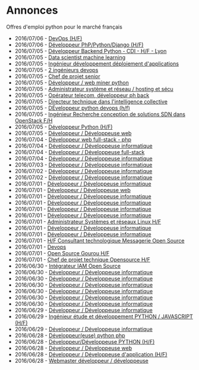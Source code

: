 # Annonces

Offres d'emploi python pour le marché français

* 2016/07/06 - [DevOps (H/F)](http://pyjobs.fr/job/2780/devops-h-f "DevOps (H/F)")
* 2016/07/06 - [Développeur PhP/Python/Django (H/F)](http://pyjobs.fr/job/2778/developpeur-php-python-django-h-f "Développeur PhP/Python/Django (H/F)")
* 2016/07/05 - [Développeur Backend Python - CDI - H/F - Lyon](http://pyjobs.fr/job/2777/developpeur-backend-python-cdi-h-f-lyon "Développeur Backend Python - CDI - H/F - Lyon")
* 2016/07/05 - [Data scientist machine learning](http://pyjobs.fr/job/2767/data-scientist-machine-learning "Data scientist machine learning")
* 2016/07/05 - [Ingénieur développement déploiement d'applications](http://pyjobs.fr/job/2770/ingenieur-developpement-deploiement-dapplications "Ingénieur développement déploiement d'applications")
* 2016/07/05 - [2 ingénieurs devops](http://pyjobs.fr/job/2769/2-ingenieurs-devops "2 ingénieurs devops")
* 2016/07/05 - [Chef de projet senior](http://pyjobs.fr/job/2768/chef-de-projet-senior "Chef de projet senior")
* 2016/07/05 - [Développeur / web miner python](http://pyjobs.fr/job/2773/developpeur-web-miner-python "Développeur / web miner python")
* 2016/07/05 - [Administrateur système et réseau / hosting et sécu](http://pyjobs.fr/job/2772/administrateur-systeme-et-reseau-hosting-et-secu "Administrateur système et réseau / hosting et sécu")
* 2016/07/05 - [Opérateur telecom, développeur ph back](http://pyjobs.fr/job/2771/operateur-telecom-developpeur-ph-back "Opérateur telecom, développeur ph back")
* 2016/07/05 - [Directeur technique dans l'intelligence collective](http://pyjobs.fr/job/2765/directeur-technique-dans-lintelligence-collective "Directeur technique dans l'intelligence collective")
* 2016/07/05 - [DÉveloppeur python devops (h/f)](http://pyjobs.fr/job/2774/developpeur-python-devops-h-f "DÉveloppeur python devops (h/f)")
* 2016/07/05 - [Ingénieur Recherche conception de solutions SDN dans OpenStack F/H](http://pyjobs.fr/job/2775/ingenieur-recherche-conception-de-solutions-sdn-dans-openstack-f-h "Ingénieur Recherche conception de solutions SDN dans OpenStack F/H")
* 2016/07/05 - [Développeur Python (H/F)](http://pyjobs.fr/job/2764/developpeur-python-h-f "Développeur Python (H/F)")
* 2016/07/05 - [Développeur / Développeuse web](http://pyjobs.fr/job/2779/developpeur-developpeuse-web "Développeur / Développeuse web")
* 2016/07/04 - [Développeur web full-stack - php](http://pyjobs.fr/job/2761/developpeur-web-full-stack-php "Développeur web full-stack - php")
* 2016/07/04 - [Développeur / Développeuse informatique](http://pyjobs.fr/job/2766/developpeur-developpeuse-informatique "Développeur / Développeuse informatique")
* 2016/07/04 - [Développeur / Développeuse full-stack](http://pyjobs.fr/job/2760/developpeur-developpeuse-full-stack "Développeur / Développeuse full-stack")
* 2016/07/04 - [Développeur / Développeuse informatique](http://pyjobs.fr/job/2763/developpeur-developpeuse-informatique "Développeur / Développeuse informatique")
* 2016/07/03 - [Développeur / Développeuse informatique](http://pyjobs.fr/job/2776/developpeur-developpeuse-informatique "Développeur / Développeuse informatique")
* 2016/07/02 - [Développeur / Développeuse informatique](http://pyjobs.fr/job/2759/developpeur-developpeuse-informatique "Développeur / Développeuse informatique")
* 2016/07/02 - [Développeur / Développeuse informatique](http://pyjobs.fr/job/2758/developpeur-developpeuse-informatique "Développeur / Développeuse informatique")
* 2016/07/01 - [Développeur / Développeuse informatique](http://pyjobs.fr/job/2755/developpeur-developpeuse-informatique "Développeur / Développeuse informatique")
* 2016/07/01 - [Développeur / Développeuse web](http://pyjobs.fr/job/2745/developpeur-developpeuse-web "Développeur / Développeuse web")
* 2016/07/01 - [Développeur / Développeuse informatique](http://pyjobs.fr/job/2748/developpeur-developpeuse-informatique "Développeur / Développeuse informatique")
* 2016/07/01 - [Développeur / Développeuse informatique](http://pyjobs.fr/job/2762/developpeur-developpeuse-informatique "Développeur / Développeuse informatique")
* 2016/07/01 - [Développeur / Développeuse informatique](http://pyjobs.fr/job/2752/developpeur-developpeuse-informatique "Développeur / Développeuse informatique")
* 2016/07/01 - [Développeur / Développeuse informatique](http://pyjobs.fr/job/2751/developpeur-developpeuse-informatique "Développeur / Développeuse informatique")
* 2016/07/01 - [Administrateur Systèmes et réseaux Linux H/F](http://pyjobs.fr/job/2747/administrateur-systemes-et-reseaux-linux-h-f "Administrateur Systèmes et réseaux Linux H/F")
* 2016/07/01 - [Développeur / Développeuse informatique](http://pyjobs.fr/job/2756/developpeur-developpeuse-informatique "Développeur / Développeuse informatique")
* 2016/07/01 - [Développeur / Développeuse informatique](http://pyjobs.fr/job/2749/developpeur-developpeuse-informatique "Développeur / Développeuse informatique")
* 2016/07/01 - [H/F Consultant technologique Messagerie Open Source](http://pyjobs.fr/job/2750/h-f-consultant-technologique-messagerie-open-source "H/F Consultant technologique Messagerie Open Source")
* 2016/07/01 - [Devops](http://pyjobs.fr/job/2743/devops "Devops")
* 2016/07/01 - [Open Source Gourou H/F](http://pyjobs.fr/job/2744/open-source-gourou-h-f "Open Source Gourou H/F")
* 2016/07/01 - [Chef de projet technique Opensource H/F](http://pyjobs.fr/job/2746/chef-de-projet-technique-opensource-h-f "Chef de projet technique Opensource H/F")
* 2016/06/30 - [Intégrateur IAM Open Source](http://pyjobs.fr/job/2736/integrateur-iam-open-source "Intégrateur IAM Open Source")
* 2016/06/30 - [Développeur / Développeuse informatique](http://pyjobs.fr/job/2753/developpeur-developpeuse-informatique "Développeur / Développeuse informatique")
* 2016/06/30 - [Développeur / Développeuse informatique](http://pyjobs.fr/job/2754/developpeur-developpeuse-informatique "Développeur / Développeuse informatique")
* 2016/06/30 - [Développeur / Développeuse informatique](http://pyjobs.fr/job/2739/developpeur-developpeuse-informatique "Développeur / Développeuse informatique")
* 2016/06/30 - [Développeur / Développeuse informatique](http://pyjobs.fr/job/2741/developpeur-developpeuse-informatique "Développeur / Développeuse informatique")
* 2016/06/30 - [Développeur / Développeuse informatique](http://pyjobs.fr/job/2742/developpeur-developpeuse-informatique "Développeur / Développeuse informatique")
* 2016/06/30 - [Développeur / Développeuse informatique](http://pyjobs.fr/job/2740/developpeur-developpeuse-informatique "Développeur / Développeuse informatique")
* 2016/06/29 - [Développeur / Développeuse informatique](http://pyjobs.fr/job/2757/developpeur-developpeuse-informatique "Développeur / Développeuse informatique")
* 2016/06/29 - [Ingénieur étude et développement PYTHON / JAVASCRIPT (H/F)](http://pyjobs.fr/job/2734/ingenieur-etude-et-developpement-python-javascript-h-f "Ingénieur étude et développement PYTHON / JAVASCRIPT (H/F)")
* 2016/06/29 - [Développeur / Développeuse informatique](http://pyjobs.fr/job/2737/developpeur-developpeuse-informatique "Développeur / Développeuse informatique")
* 2016/06/28 - [Développeur(euse) python php](http://pyjobs.fr/job/2719/developpeur-euse-python-php "Développeur(euse) python php")
* 2016/06/28 - [Développeur/Développeuse PYTHON (H/F)](http://pyjobs.fr/job/2721/developpeur-developpeuse-python-h-f "Développeur/Développeuse PYTHON (H/F)")
* 2016/06/28 - [Développeur / Développeuse web](http://pyjobs.fr/job/2735/developpeur-developpeuse-web "Développeur / Développeuse web")
* 2016/06/28 - [Développeur / Développeuse d'application (H/F)](http://pyjobs.fr/job/2724/developpeur-developpeuse-dapplication-h-f "Développeur / Développeuse d'application (H/F)")
* 2016/06/28 - [Webmaster développeur / développeuse](http://pyjobs.fr/job/2733/webmaster-developpeur-developpeuse "Webmaster développeur / développeuse")

